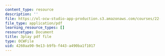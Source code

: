 ```yaml
---
content_type: resource
description: ''
file: https://ol-ocw-studio-app-production.s3.amazonaws.com/courses/22-01-introduction-to-nuclear-engineering-and-ionizing-radiation-fall-2016/4260aa909e13b9fbf443a490ba1f1017_kjX4HCtlJBY.pdf
file_type: application/pdf
learning_resource_types: []
resourcetype: Document
title: 3play pdf file
type: OCWFile
uid: 4260aa90-9e13-b9fb-f443-a490ba1f1017
---
```

